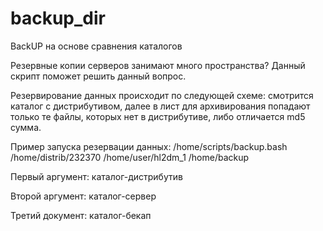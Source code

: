 backup_dir
==========

BackUP на основе сравнения каталогов

Резервные копии серверов занимают много пространства? Данный скрипт поможет решить данный вопрос.

Резервирование данных происходит по следующей схеме: смотрится каталог с дистрибутивом, далее в лист для архивирования попадают только те файлы, которых нет в дистрибутиве, либо отличается md5 сумма.

Пример запуска резервации данных:
/home/scripts/backup.bash /home/distrib/232370 /home/user/hl2dm_1 /home/backup  

Первый аргумент: каталог-дистрибутив

Второй аргумент: каталог-сервер

Третий документ: каталог-бекап
